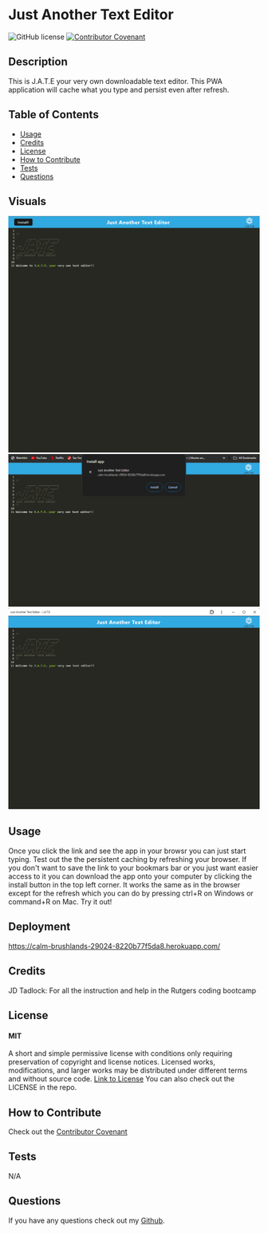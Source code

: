 # Just Another Text Editor

![GitHub license](https://img.shields.io/badge/License-MIT-yellow.svg)
[![Contributor Covenant](https://img.shields.io/badge/Contributor%20Covenant-2.1-4baaaa.svg)](code_of_conduct.md)

## Description

This is J.A.T.E your very own downloadable text editor. This PWA application will cache what you type and persist even after refresh.

## Table of Contents

- [Usage](#usage)
- [Credits](#credits)
- [License](#license)
- [How to Contribute](#how-to-contribute)
- [Tests](#tests)
- [Questions](#questions)

## Visuals
<img src="/images/Screenshot 2024-05-17 215206.png"/>
<img src="/images/Screenshot 2024-05-17 215225.png"/>
<img src="/images/Screenshot 2024-05-17 215239.png"/>

## Usage

Once you click the link and see the app in your browsr you can just start typing. Test out the the persistent caching by refreshing your browser. If you don't want to save the link to your bookmars bar or you just want easier access to it you can download the app onto your computer by clicking the install button in the top left corner. It works the same as in the browser except for the refresh which you can do by pressing ctrl+R on Windows or command+R on Mac. Try it out!

## Deployment
https://calm-brushlands-29024-8220b77f5da8.herokuapp.com/

## Credits

JD Tadlock: For all the instruction and help in the Rutgers coding bootcamp

## License

#### MIT

A short and simple permissive license with conditions only requiring preservation of copyright and license notices. Licensed works, modifications, and larger works may be distributed under different terms and without source code.
[Link to License](https://opensource.org/license/MIT)
You can also check out the LICENSE in the repo.

## How to Contribute

Check out the [Contributor Covenant](https://www.contributor-covenant.org/version/2/1/code_of_conduct/code_of_conduct.md)

## Tests

N/A

## Questions

If you have any questions check out my [Github](https://github.com/TIrwin19).
